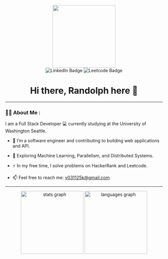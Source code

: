 <div id="header" align="center">
  <img src="https://i.giphy.com/media/v1.Y2lkPTc5MGI3NjExMXZoY2wzaWt2dXFjaHN0ZWZiMno0cTBuZm9saHZxdWVxNjR0eXU4ZyZlcD12MV9pbnRlcm5hbF9naWZfYnlfaWQmY3Q9cw/5eLDrEaRGHegx2FeF2/giphy.gif" width="200"/>

  <div id="badges" gap="2000">
    <img src="https://img.shields.io/badge/Leetcode-green?logo=Leetcode&logoSize=auto&logoColor=white&link=https%3A%2F%2Fleetcode.com%2Fu%2Fy031125k%2F"alt="LinkedIn Badge"/>
    <img src="https://img.shields.io/badge/Linkedin-blue?logo=Linkedin&logoColor=white&logoSize=auto&link=https%3A%2F%2Fwww.linkedin.com%2Fin%2Frandolph-jenkins-tang%2F"alt="Leetcode Badge"/>
  </div>
  <img src="https://komarev.com/ghpvc/?username=RandolphTang&style=flat-square&color=blue" alt=""/>
  
  <h1>Hi there, Randolph here 👋 </h1>
</div>

---

### 👷‍♂️ About Me :
I am a Full Stack Developer 💻 currently studying at the University of Washington Seattle.
- :telescope: I’m a software engineer and contributing to building web applications and API.

- :seedling: Exploring Machine Learning, Parallelism, and Distributed Systems.

- :zap: In my free time, I solve problems on HackerRank and Leetcode.

- :mailbox: Feel free to reach me: y031125k@gmail.com

---

<div align="center">
  <img src="https://github-readme-stats.vercel.app/api?username=RandolphTang&hide_title=false&hide_rank=true&show_icons=true&include_all_commits=true&count_private=true&disable_animations=false&theme=gruvbox&locale=en&hide_border=false&order=1" height="200" alt="stats graph"  />
  <img src="https://github-readme-stats.vercel.app/api/top-langs?username=RandolphTang&locale=en&hide_title=false&layout=compact&card_width=320&langs_count=7&theme=dracula&hide_border=false&order=2" height="200" alt="languages graph"  />
</div>

###
